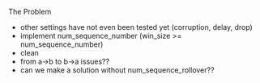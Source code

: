 The Problem

* other settings have not even been tested yet (corruption, delay, drop)
* implement num_sequence_number (win_size >= num_sequence_number)
* clean
*  from a->b to b->a issues??
*  can we make a solution without num_sequence_rollover??
